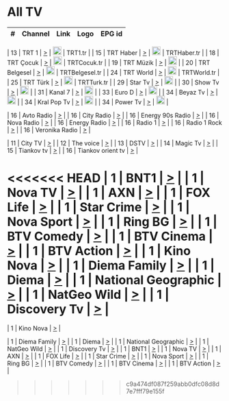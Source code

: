 <h1>All TV</h1>

| #   | Channel        | Link  | Logo | EPG id |
|:---:|:--------------:|:-----:|:----:|:------:|

| 13  | TRT 1            | [>](https://tv-trt1.medya.trt.com.tr/master.m3u8) | <img height="20" src="https://i.imgur.com/j786OLG.png"/> | TRT1.tr |
| 15  | TRT Haber        | [>](https://tv-trthaber.medya.trt.com.tr/master.m3u8) | <img height="20" src="https://i.imgur.com/OVfo8Ab.png"/> | TRTHaber.tr |
| 18  | TRT Çocuk        | [>](https://tv-trtcocuk.medya.trt.com.tr/master.m3u8) | <img height="20" src="https://i.imgur.com/QLFmD6d.png"/> | TRTCocuk.tr |
| 19  | TRT Müzik        | [>](https://tv-trtmuzik.medya.trt.com.tr/master.m3u8) | <img height="20" src="https://i.imgur.com/fIVFCEd.png"/> |
| 20  | TRT Belgesel     | [>](https://tv-trtbelgesel.medya.trt.com.tr/master.m3u8) | <img height="20" src="https://i.imgur.com/MGO87pe.png"/> | TRTBelgesel.tr |
| 24  | TRT World        | [>](https://tv-trtworld.medya.trt.com.tr/master.m3u8) | <img height="20" src="https://i.imgur.com/JEA2xpv.png"/> | TRTWorld.tr |
| 25  | TRT Türk         | [>](https://tv-trtturk.medya.trt.com.tr/master.m3u8) | <img height="20" src="https://i.imgur.com/OSTOQNw.png"/> | TRTTurk.tr |
| 29  | Star Tv   | [>](https://dogus-live.daioncdn.net/startv/startv_360p.m3u8) | <img height="20" src="https://i.imgur.com/IebUZx1.png"/> |
| 30  | Show Tv     | [>](https://ciner-live.daioncdn.net/showtv/showtv.m3u8) | <img height="20" src="https://i.imgur.com/IebUZx1.png"/> |
| 31  | Kanal 7     | [>](https://kanal7-live.daioncdn.net/kanal7/kanal7.m3u8) | <img height="20" src="https://i.imgur.com/IebUZx1.png"/> |
| 33  | Euro D    | [>](https://www.youtube.com/user/KanalD/live) | <img height="20" src="https://i.imgur.com/IebUZx1.png"/> |
| 34  | Beyaz Tv     | [>](https://beyaztv-live.daioncdn.net/beyaztv/beyaztv.m3u8) | <img height="20" src="https://i.imgur.com/IebUZx1.png"/> |
| 34  | Kral Pop Tv     | [>](https://www.youtube.com/watch?v=GuFTuKoXepw) | <img height="20" src="https://i.imgur.com/IebUZx1.png"/> |
| 34  | Power Tv     | [>](https://livetv.powerapp.com.tr/powerTV/powerhd.smil/chunklist.m3u8) | <img height="20" src="https://i.imgur.com/IebUZx1.png"/> |

| 16  | Avto Radio | [>](http://stream.metacast.eu/avtoradio.mp3.m3u) |
| 16  | City Radio | [>](http://stream.metacast.eu/city.aac.m3u) |
| 16  | Energy 90s Radio | [>](http://stream.metacast.eu/energy-90s.m3u) |
| 16  | Nova Radio | [>](http://stream.metacast.eu/nova.aac.m3u) |
| 16  | Energy Radio | [>](http://stream.metacast.eu/nrj.aac.m3u) |
| 16  | Radio 1 | [>](http://stream.metacast.eu/radio1.aac.m3u) |
| 16  | Radio 1 Rock | [>](http://stream.metacast.eu/radio1rock.aac.m3u) |
| 16  | Veronika Radio | [>](http://stream.metacast.eu/veronika.aac.m3u) |

| 11  | City TV | [>](https://tv.city.bg/play/tshls/citytv/index.m3u8) |
| 12  | The voice | [>](https://bss1.neterra.tv/thevoice/thevoice.m3u8) |
| 13  | DSTV | [>](http://46.249.95.140:8081/hls/data.m3u8) |
| 14  | Magic Tv | [>](https://bss1.neterra.tv/magictv/magictv.m3u8) |
| 15  | Tiankov tv | [>](https://streamer103.neterra.tv/tiankov-folk/live.m3u8) |
| 16  | Tiankov orient tv | [>](https://streamer103.neterra.tv/tiankov-orient/live.m3u8) |

<<<<<<< HEAD
| 1 | BNT1 | [>](https://ymkaya.xyz:16288/tv/bnt1/playlist.m3u8?wmsAuthSign=c2VydmVyX3RpbWU9Ny8xLzIwMjUgNjo0Nzo0NSBQTSZoYXNoX3ZhbHVlPXhhMElDR3BRY1JLbldtWWdhTFVEbnc9PSZ2YWxpZG1pbnV0ZXM9NjA=) |
| 1 | Nova TV | [>](https://ymkaya.xyz:16288/tv/novatv/playlist.m3u8?wmsAuthSign=c2VydmVyX3RpbWU9Ny8xLzIwMjUgNjo0Nzo1NyBQTSZoYXNoX3ZhbHVlPUxreUppV3ZvWVhOVWJMRURqTEVQS3c9PSZ2YWxpZG1pbnV0ZXM9NjA=) |
| 1 | AXN | [>](https://ymkaya.xyz:16288/tv/axn/playlist.m3u8?wmsAuthSign=c2VydmVyX3RpbWU9Ny8xLzIwMjUgNjo0ODowNyBQTSZoYXNoX3ZhbHVlPXNHQnZKNXJTTWF1d2JMMmlvcFJ6R0E9PSZ2YWxpZG1pbnV0ZXM9NjA=) |
| 1 | FOX Life | [>](https://ymkaya.xyz:16288/tv/foxlife/playlist.m3u8?wmsAuthSign=c2VydmVyX3RpbWU9Ny8xLzIwMjUgNjo0ODoxNyBQTSZoYXNoX3ZhbHVlPXJLRGFGZjFjRnJEb2JIOXRBUm5LVVE9PSZ2YWxpZG1pbnV0ZXM9NjA=) |
| 1 | Star Crime | [>](https://ymkaya.xyz:16288/tv/foxcrime/playlist.m3u8?wmsAuthSign=c2VydmVyX3RpbWU9Ny8xLzIwMjUgNjo0ODoyNyBQTSZoYXNoX3ZhbHVlPUEzanNPRjRsRVZYRURubHhpVU1HZkE9PSZ2YWxpZG1pbnV0ZXM9NjA=) |
| 1 | Nova Sport | [>](https://ymkaya.xyz:16288/tv/novasport/playlist.m3u8?wmsAuthSign=c2VydmVyX3RpbWU9Ny8xLzIwMjUgNjo0ODozNyBQTSZoYXNoX3ZhbHVlPTlrNEpYYm9jUnR0YkJDVzMwTEdsdlE9PSZ2YWxpZG1pbnV0ZXM9NjA=) |
| 1 | Ring BG | [>](https://ymkaya.xyz:16288/tv/ringbg/playlist.m3u8?wmsAuthSign=c2VydmVyX3RpbWU9Ny8xLzIwMjUgNjo0ODo0NyBQTSZoYXNoX3ZhbHVlPVFNcHFnaWdYckZwd2VZelp4aStvTmc9PSZ2YWxpZG1pbnV0ZXM9NjA=) |
| 1 | BTV Comedy | [>](https://ymkaya.xyz:16288/tv/btvcomedy/playlist.m3u8?wmsAuthSign=c2VydmVyX3RpbWU9Ny8xLzIwMjUgNjo0ODo1NyBQTSZoYXNoX3ZhbHVlPTE2MEw5dTlmcUlQTXQrVGhVVmt2YlE9PSZ2YWxpZG1pbnV0ZXM9NjA=) |
| 1 | BTV Cinema | [>](https://ymkaya.xyz:16288/tv/btvcinema/playlist.m3u8?wmsAuthSign=c2VydmVyX3RpbWU9Ny8xLzIwMjUgNjo0OTowNyBQTSZoYXNoX3ZhbHVlPXQ2WWRpSjdwRERmSUhXSHpPRGVFTkE9PSZ2YWxpZG1pbnV0ZXM9NjA=) |
| 1 | BTV Action | [>](https://ymkaya.xyz:16288/tv/btvaction/playlist.m3u8?wmsAuthSign=c2VydmVyX3RpbWU9Ny8xLzIwMjUgNjo0OToxNyBQTSZoYXNoX3ZhbHVlPXA1a2paNkNtWlo0ZzRMT3YwQVpTY1E9PSZ2YWxpZG1pbnV0ZXM9NjA=) |
| 1 | Kino Nova | [>](https://ymkaya.xyz:16288/tv/kinonova/playlist.m3u8?wmsAuthSign=c2VydmVyX3RpbWU9Ny8xLzIwMjUgNjo0OToyNyBQTSZoYXNoX3ZhbHVlPUxiYWtUUlZuc1VGVDBOUzJDY2RYL2c9PSZ2YWxpZG1pbnV0ZXM9NjA=) |
| 1 | Diema Family | [>](https://ymkaya.xyz:16288/tv/diemafamily/playlist.m3u8?wmsAuthSign=c2VydmVyX3RpbWU9Ny8xLzIwMjUgNjo0OTozNyBQTSZoYXNoX3ZhbHVlPWVNSEZvM2RxZzRFZ05BZEN1dUU1bGc9PSZ2YWxpZG1pbnV0ZXM9NjA=) |
| 1 | Diema | [>](https://ymkaya.xyz:16288/tv/diema/playlist.m3u8?wmsAuthSign=c2VydmVyX3RpbWU9Ny8xLzIwMjUgNjo0OTo0NyBQTSZoYXNoX3ZhbHVlPUg0V0ZkN2VFVGErK3lMcHJFb3J5TVE9PSZ2YWxpZG1pbnV0ZXM9NjA=) |
| 1 | National Geographic | [>](https://ymkaya.xyz:16288/tv/natgeo/playlist.m3u8?wmsAuthSign=c2VydmVyX3RpbWU9Ny8xLzIwMjUgNjo0OTo1NyBQTSZoYXNoX3ZhbHVlPWtHRW1HaHA3MWowbVlQZjRaZXVEQlE9PSZ2YWxpZG1pbnV0ZXM9NjA=) |
| 1 | NatGeo Wild | [>](https://ymkaya.xyz:16288/tv/natgeowild/playlist.m3u8?wmsAuthSign=c2VydmVyX3RpbWU9Ny8xLzIwMjUgNjo1MDowNyBQTSZoYXNoX3ZhbHVlPW5pOWdKTTcvMCtJUkoxelJKalZwcXc9PSZ2YWxpZG1pbnV0ZXM9NjA=) |
| 1 | Discovery Tv | [>](https://ymkaya.xyz:16288/tv/discovery/playlist.m3u8?wmsAuthSign=c2VydmVyX3RpbWU9Ny8xLzIwMjUgNjo1MDoxNiBQTSZoYXNoX3ZhbHVlPVlUVTAxY3NHUHNXaFhROFBETUNTdUE9PSZ2YWxpZG1pbnV0ZXM9NjA=) |
=======


| 1 | Kino Nova | [>](https://ymkaya.xyz:11336/tv/kinonova/playlist.m3u8?wmsAuthSign=c2VydmVyX3RpbWU9MS8yLzIwMjUgNDo0MDoyMCBBTSZoYXNoX3ZhbHVlPWlFS1FrWEtMMVRFM3l5YklUWUJQUHc9PSZ2YWxpZG1pbnV0ZXM9NjA=) |

| 1 | Diema Family | [>](https://ymkaya.xyz:11336/tv/diemafamily/playlist.m3u8?wmsAuthSign=c2VydmVyX3RpbWU9MS8yLzIwMjUgNDo0MDozMCBBTSZoYXNoX3ZhbHVlPUVUaTVKTldvZTF5WVVCM0YwL21kaXc9PSZ2YWxpZG1pbnV0ZXM9NjA=) |
| 1 | Diema | [>](https://ymkaya.xyz:11336/tv/diema/playlist.m3u8?wmsAuthSign=c2VydmVyX3RpbWU9MS8yLzIwMjUgNDo0MDo0MCBBTSZoYXNoX3ZhbHVlPVlYMWVJT2NuUjNpUTBsaytEUFFOS2c9PSZ2YWxpZG1pbnV0ZXM9NjA=) |
| 1 | National Geographic | [>](https://ymkaya.xyz:11336/tv/natgeo/playlist.m3u8?wmsAuthSign=c2VydmVyX3RpbWU9MS8yLzIwMjUgNDo0MTo0MSBBTSZoYXNoX3ZhbHVlPTJQTlVmcG5nYWx0M013eUhGRGxnd0E9PSZ2YWxpZG1pbnV0ZXM9NjA=) |
| 1 | NatGeo Wild | [>](https://ymkaya.xyz:11336/tv/natgeowild/playlist.m3u8?wmsAuthSign=c2VydmVyX3RpbWU9MS8yLzIwMjUgNDo0MTo1MSBBTSZoYXNoX3ZhbHVlPVl1OXZaTTliN0hGWEN3eDBYd1duNkE9PSZ2YWxpZG1pbnV0ZXM9NjA=) |
| 1 | Discovery Tv | [>](https://ymkaya.xyz:11336/tv/discovery/playlist.m3u8?wmsAuthSign=c2VydmVyX3RpbWU9MS8yLzIwMjUgNDo0MjowMSBBTSZoYXNoX3ZhbHVlPWtBQmdLNlY2RmQwWElzMVYzSDJyVkE9PSZ2YWxpZG1pbnV0ZXM9NjA=) |
| 1 | BNT1 | [>](https://ymkaya.xyz:11336/tv/bnt1/playlist.m3u8?wmsAuthSign=c2VydmVyX3RpbWU9MS8yLzIwMjUgNDozODozOCBBTSZoYXNoX3ZhbHVlPVVrMVlRQXpJWlhYeUh6ZFVpSC9NMUE9PSZ2YWxpZG1pbnV0ZXM9NjA=) |
| 1 | Nova TV | [>](https://ymkaya.xyz:11336/tv/novatv/playlist.m3u8?wmsAuthSign=c2VydmVyX3RpbWU9MS8yLzIwMjUgNDozODo0OCBBTSZoYXNoX3ZhbHVlPUVxQjh1a0ZzYkVGZU8zZDFGTzdreVE9PSZ2YWxpZG1pbnV0ZXM9NjA=) |
| 1 | AXN | [>](https://ymkaya.xyz:11336/tv/axn/playlist.m3u8?wmsAuthSign=c2VydmVyX3RpbWU9MS8yLzIwMjUgNDozODo1OCBBTSZoYXNoX3ZhbHVlPUpkWStGY1hkNXhaOVpPZ0thQ0FZL3c9PSZ2YWxpZG1pbnV0ZXM9NjA=) |
| 1 | FOX Life | [>](https://ymkaya.xyz:11336/tv/foxlife/playlist.m3u8?wmsAuthSign=c2VydmVyX3RpbWU9MS8yLzIwMjUgNDozOToxMCBBTSZoYXNoX3ZhbHVlPWt1ZDc1T3AzYlZDTjJnSy9TU0xJZlE9PSZ2YWxpZG1pbnV0ZXM9NjA=) |
| 1 | Star Crime | [>](https://ymkaya.xyz:11336/tv/foxcrime/playlist.m3u8?wmsAuthSign=c2VydmVyX3RpbWU9MS8yLzIwMjUgNDozOToyMCBBTSZoYXNoX3ZhbHVlPXIwVU45Nm9FR1l2enNkTG9TanBxbmc9PSZ2YWxpZG1pbnV0ZXM9NjA=) |
| 1 | Nova Sport | [>](https://ymkaya.xyz:11336/tv/novasport/playlist.m3u8?wmsAuthSign=c2VydmVyX3RpbWU9MS8yLzIwMjUgNDozOTozMCBBTSZoYXNoX3ZhbHVlPXlSZ0UxazVaM0xhSmc0NmR4T0c1T2c9PSZ2YWxpZG1pbnV0ZXM9NjA=) |
| 1 | Ring BG | [>](https://ymkaya.xyz:11336/tv/ringbg/playlist.m3u8?wmsAuthSign=c2VydmVyX3RpbWU9MS8yLzIwMjUgNDozOTo0MCBBTSZoYXNoX3ZhbHVlPTR4aUlFNHVUYWN4enY1WkVuOFZma2c9PSZ2YWxpZG1pbnV0ZXM9NjA=) |
| 1 | BTV Comedy | [>](https://ymkaya.xyz:11336/tv/btvcomedy/playlist.m3u8?wmsAuthSign=c2VydmVyX3RpbWU9MS8yLzIwMjUgNDozOTo1MCBBTSZoYXNoX3ZhbHVlPUtrMTJ2RHNTTUU1RFp1ZkVOdXFSK3c9PSZ2YWxpZG1pbnV0ZXM9NjA=) |
| 1 | BTV Cinema | [>](https://ymkaya.xyz:11336/tv/btvcinema/playlist.m3u8?wmsAuthSign=c2VydmVyX3RpbWU9MS8yLzIwMjUgNDozOTo1OSBBTSZoYXNoX3ZhbHVlPTZWcU9FZW56cG1NM1lrYy8xNE5NeHc9PSZ2YWxpZG1pbnV0ZXM9NjA=) |
| 1 | BTV Action | [>](https://ymkaya.xyz:11336/tv/btvaction/playlist.m3u8?wmsAuthSign=c2VydmVyX3RpbWU9MS8yLzIwMjUgNDo0MDoxMCBBTSZoYXNoX3ZhbHVlPUlDd0ErRkZVWThyMVZwR3c2REdGZ3c9PSZ2YWxpZG1pbnV0ZXM9NjA=) |
>>>>>>> c9a474df087f259abb0dfc08d8d7e7fff79e155f
